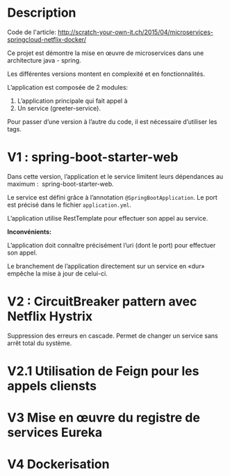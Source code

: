 # Description	

Code de l'article: http://scratch-your-own-it.ch/2015/04/microservices-springcloud-netflix-docker/

Ce projet est démontre la mise en œuvre de microservices dans une architecture java - spring. 


Les différentes versions montent en complexité et en fonctionnalités. 

L’application est composée de 2 modules:

1. L’application principale qui fait appel à 
2. Un service (greeter-service).

Pour passer d’une version à l’autre du code, il est nécessaire d’utiliser les tags.

# V1 : spring-boot-starter-web
Dans cette version, l’application et le service limitent leurs dépendances au maximum : 
spring-boot-starter-web.

Le service est défini grâce à l’annotation `@SpringBootApplication`. 
Le port est précisé dans le fichier `application.yml`.

L’application utilise RestTemplate pour effectuer son appel au service. 

**Inconvénients:**

L’application doit connaître précisément l’uri (dont le port) pour effectuer son appel. 

Le branchement de l’application directement sur un service en «dur» empêche la mise à jour de celui-ci. 

# V2 : CircuitBreaker pattern avec Netflix Hystrix 
Suppression des erreurs en cascade. Permet de changer un service sans arrêt total du système.

# V2.1 Utilisation de Feign pour les appels cliensts

# V3 Mise en œuvre du registre de services Eureka

# V4 Dockerisation
 